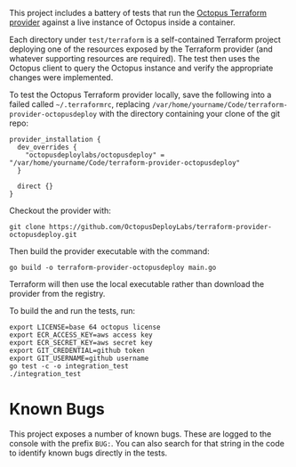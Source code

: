This project includes a battery of tests that run the [Octopus Terraform provider](https://registry.terraform.io/providers/OctopusDeployLabs/octopusdeploy/latest/docs)
against a live instance of Octopus inside a container.

Each directory under `test/terraform` is a self-contained Terraform project deploying one of the resources exposed
by the Terraform provider (and whatever supporting resources are required). The test then uses the Octopus client
to query the Octopus instance and verify the appropriate changes were implemented.

To test the Octopus Terraform provider locally, save the following into a failed called `~/.terraformrc`, replacing
`/var/home/yourname/Code/terraform-provider-octopusdeploy` with the directory containing your clone
of the git repo:

    provider_installation {
      dev_overrides {
        "octopusdeploylabs/octopusdeploy" = "/var/home/yourname/Code/terraform-provider-octopusdeploy"
      }

      direct {}
    }

Checkout the provider with:

    git clone https://github.com/OctopusDeployLabs/terraform-provider-octopusdeploy.git

Then build the provider executable with the command:

    go build -o terraform-provider-octopusdeploy main.go

Terraform will then use the local executable rather than download the provider from the registry.

To build the and run the tests, run:

    export LICENSE=base 64 octopus license
    export ECR_ACCESS_KEY=aws access key
    export ECR_SECRET_KEY=aws secret key
    export GIT_CREDENTIAL=github token
    export GIT_USERNAME=github username
    go test -c -o integration_test
    ./integration_test

# Known Bugs

This project exposes a number of known bugs. These are logged to the console with the prefix `BUG:`. You can also search
for that string in the code to identify known bugs directly in the tests.